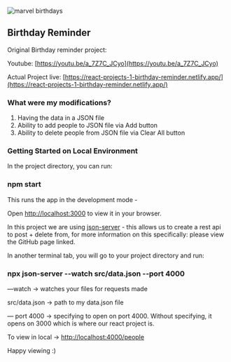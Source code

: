![marvel birthdays](images/marvel-birthdays.png)


## Birthday Reminder

Original Birthday reminder project: 

Youtube: [https://youtu.be/a_7Z7C_JCyo](https://youtu.be/a_7Z7C_JCyo)

Actual Project live: [https://react-projects-1-birthday-reminder.netlify.app/](https://react-projects-1-birthday-reminder.netlify.app/)

### What were my modifications?

1. Having the data in a JSON file
2. Ability to add people to JSON file via Add button
3. Ability to delete people from JSON file via Clear All button


### Getting Started on Local Environment

In the project directory, you can run:

### npm start

This runs the app in the development mode - 

Open [http://localhost:3000](http://localhost:3000) to view it in your browser.

In this project we are using [json-server](https://github.com/typicode/json-server) - this allows us to create a rest api to post + delete from, for more information on this specifically: please view the GitHub page linked.

In another terminal tab, you will go to your project directory and run:

### npx json-server --watch src/data.json --port 4000

—watch -> watches your files for requests made

src/data.json -> path to my data.json file

— port 4000 -> specifying to open on port 4000. Without specifying, it opens on 3000 which is where our react project is.

To view in local -> [http://localhost:4000/people](http://localhost:8000/people)

Happy viewing :)


